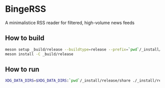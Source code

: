 # BingeRSS

A minimalistice RSS reader for filtered, high-volume news feeds

## How to build

```bash
meson setup _build/release --buildtype=release --prefix=`pwd`/_install/release
meson install -C _build/release
```

## How to run

```bash
XDG_DATA_DIRS=$XDG_DATA_DIRS:`pwd`/_install/release/share ./_install/release/bin/binge-rss
```

